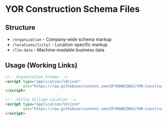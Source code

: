 # YOR Construction Schema Files

## Structure
- `/organization` - Company-wide schema markup
- `/locations/[city]` - Location-specific markup
- `/llm-data` - Machine-readable business data

## Usage (Working Links)
```html
<!-- Organization Schema -->
<script type="application/ld+json" 
        src="https://raw.githubusercontent.com/DFYRANKINGS/YOR-Construction-Schema-Markup/main/YOR-Construction-Schema.json">
</script>

<!-- Valley Village Location -->
<script type="application/ld+json" 
        src="https://raw.githubusercontent.com/DFYRANKINGS/YOR-Construction-Schema-Markup/main/locations/valley-village/schema.json">
</script>
